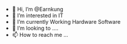 - 👋 Hi, I’m @Earnkung
- 👀 I’m interested in IT 
- 🌱 I’m currently Working Hardware Software 
- 💞️ I’m looking to ....
- 📫 How to reach me ...

<!---
Earnkung/Earnkung is a ✨ special ✨ repository because its `README.md` (this file) appears on your GitHub profile.
You can click the Preview link to take a look at your changes.
--->
